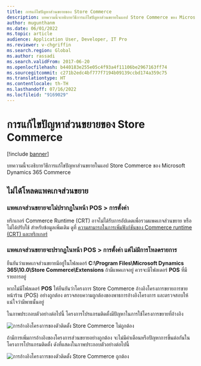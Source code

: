 ```yaml
---
title: การแก้ไขปัญหาส่วนขยายของ Store Commerce
description: บทความนี้จะอธิบายวิธีการแก้ไขปัญหาส่วนขยายในแอป Store Commerce ของ Microsoft Dynamics 365 Commerce
author: mugunthanm
ms.date: 06/01/2022
ms.topic: article
audience: Application User, Developer, IT Pro
ms.reviewer: v-chgriffin
ms.search.region: Global
ms.author: rassadi
ms.search.validFrom: 2017-06-20
ms.openlocfilehash: b440183e255e05c4f93a4f11106be2967163ff74
ms.sourcegitcommit: c271b2edc4bf777f7194b09139ccbd174a359c75
ms.translationtype: HT
ms.contentlocale: th-TH
ms.lasthandoff: 07/16/2022
ms.locfileid: "9169029"
---
```

# <a name="troubleshoot-store-commerce-extension-issues"></a>การแก้ไขปัญหาส่วนขยายของ Store Commerce

[!include [banner](../includes/banner.md)]

บทความนี้จะอธิบายวิธีการแก้ไขปัญหาส่วนขยายในแอป Store Commerce ของ Microsoft Dynamics 365 Commerce

## <a name="extensions-packages-arent-loaded"></a>ไม่ได้โหลดแพคเกจส่วนขยาย

### <a name="extensions-packages-dont-appear-on-the-pos--settings-page"></a>แพคเกจส่วนขยายจะไม่ปรากฏในหน้า POS \> การตั้งค่า

ทริกเกอร์ Commerce Runtime (CRT) อาจไม่ได้รับการอัปเดตเพื่อรวมแพคเกจส่วนขยาย หรือไม่ได้ปรับใช้ สำหรับข้อมูลเพิ่มเติม ดูที่ [ความสามารถในการเพิ่มฟังก์ชันของ Commerce runtime (CRT) และทริกเกอร์](../dev-itpro/commerce-runtime-extensibility-trigger.md)

### <a name="extensions-packages-appear-on-the-pos--settings-page-but-the-manifest-isnt-loaded"></a>แพคเกจส่วนขยายจะปรากฏในหน้า POS \> การตั้งค่า แต่ไม่มีการโหลดรายการ

ยืนยันว่าแพคเกจส่วนขยายมีอยู่ในโฟลเดอร์ **C:\\Program Files\\Microsoft Dynamics 365\\10.0\\Store Commerce\\Extensions** ถ้ามีแพคเกจอยู่ ควรจะมีโฟลเดอร์ **POS** ที่มีรายการอยู่

หากไม่มีโฟลเดอร์ **POS** ให้ยืนยันว่าโครงการ Store Commerce อ้างอิงโครงการขยายการขายหน้าร้าน (POS) อย่างถูกต้อง ตรวจสอบความถูกต้องของพาธการอ้างอิงโครงการ และตรวจสอบให้แน่ใจว่ามีพาธนั้นอยู่ 

ในภาพประกอบตัวอย่างต่อไปนี้ โครงการโปรแกรมติดตั้งมีปัญหาในการใช้โครงการขยายที่อ้างอิง

![การอ้างอิงโครงการของตัวติดตั้ง Store Commerce ไม่ถูกต้อง](media/ReferenceNotValid.png)

ถ้ามีการเพิ่มการอ้างอิงของโครงการส่วนขยายอย่างถูกต้อง จะไม่มีคําเตือนหรือปัญหาการขึ้นต่อกันในโครงการโปรแกรมติดตั้ง ดังที่แสดงในภาพประกอบตัวอย่างต่อไปนี้

![การอ้างอิงโครงการของตัวติดตั้ง Store Commerce ถูกต้อง](media/ReferenceValid.png)
